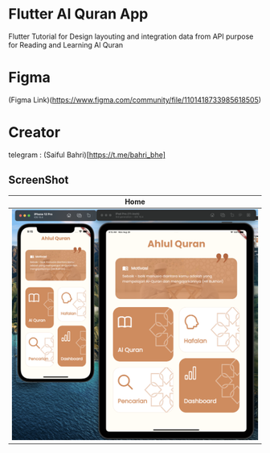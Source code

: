 # Flutter Al Quran App

Flutter Tutorial for Design layouting and integration data from API purpose for Reading and Learning Al Quran

# Figma

(Figma Link)(https://www.figma.com/community/file/1101418733985618505) 

# Creator
telegram : 
(Saiful Bahri)[https://t.me/bahri_bhe]


## ScreenShot

| Home           |
|------------------------|
| <img src="image1.png" width="800"/>|



